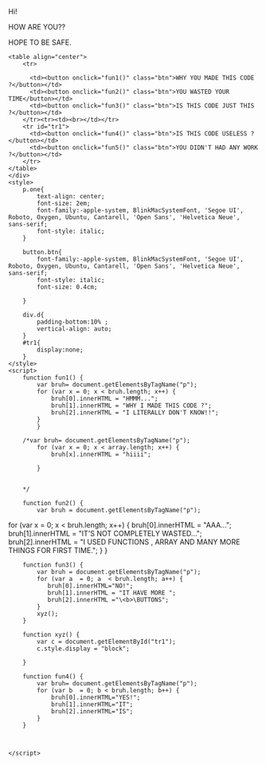 <!DOCTYPE html>
<html lang="en">
<head>
	<meta charset="UTF-8">
	<meta name="viewport" content="width=device-width,initial-scale=1.0">
	<script src="https://ajax.googleapis.com/ajax/libs/jquery/3.4.1/jquery.min.js"></script>
         <script src="https://maxcdn.bootstrapcdn.com/bootstrap/3.4.0/js/bootstrap.min.js"></script>
         <script src="https://cdnjs.cloudflare.com/ajax/libs/jquery/3.4.1/jquery.min.js" integrity="sha256-CSXorXvZcTkaix6Yvo6HppcZGetbYMGWSFlBw8HfCJo=" crossorigin="anonymous"></script>
	<title>USELESS</title>
</head>
<body>
	<div class="d">
	<p class="one">Hi!</p>
	<p class="one">HOW ARE YOU??</p>
	<P class="one">HOPE TO BE SAFE.</P>

	<table align="center">
		<tr>

	      <td><button onclick="fun1()" class="btn">WHY YOU MADE THIS CODE ?</button></td>
	      <td><button onclick="fun2()" class="btn">YOU WASTED YOUR TIME</button></td>
		  <td><button onclick="fun3()" class="btn">IS THIS CODE JUST THIS ?</button></td>
		</tr><tr><td><br></td></tr>
		<tr id="tr1">
		  <td><button onclick="fun4()" class="btn">IS THIS CODE USELESS ?</button></td>
		  <td><button onclick="fun5()" class="btn">YOU DIDN'T HAD ANY WORK ?</button></td>
        </tr>
	</table>
	</div>
	<style>
		p.one{
			text-align: center;
			font-size: 2em;
			font-family:-apple-system, BlinkMacSystemFont, 'Segoe UI', Roboto, Oxygen, Ubuntu, Cantarell, 'Open Sans', 'Helvetica Neue', sans-serif;
			font-style: italic;
		}

		button.btn{
			font-family:-apple-system, BlinkMacSystemFont, 'Segoe UI', Roboto, Oxygen, Ubuntu, Cantarell, 'Open Sans', 'Helvetica Neue', sans-serif;
			font-style: italic;
			font-size: 0.4cm;
			
		}

		div.d{
			padding-bottom:10% ;
			vertical-align: auto;
		}
		#tr1{
			display:none;
		}
	</style>
	<script>
		function fun1() {
			var bruh= document.getElementsByTagName("p");
			for (var x = 0; x < bruh.length; x++) {
				bruh[0].innerHTML = "HMMM...";
				bruh[1].innerHTML = "WHY I MADE THIS CODE ?";
				bruh[2].innerHTML = "I LITERALLY DON'T KNOW!!";	
			}
			}
			
		/*var bruh= document.getElementsByTagName("p");
			for (var x = 0; x < array.length; x++) {
				bruh[x].innerHTML = "hiiii";
				
			}

			
		*/

		function fun2() {
			var bruh = document.getElementsByTagName("p");
for (var x = 0; x < bruh.length; x++) {
              bruh[0].innerHTML = "AAA...";
			  bruh[1].innerHTML = "IT'S NOT COMPLETELY WASTED...";
			  bruh[2].innerHTML = "I USED FUNCTIONS , ARRAY AND MANY MORE THINGS FOR FIRST TIME.";
}
		}

		function fun3() {
			var bruh = document.getElementsByTagName("p");
			for (var a  = 0; a  < bruh.length; a++) {
			   bruh[0].innerHTML="NO!";
			   bruh[1].innerHTML = "IT HAVE MORE ";
			   bruh[2].innerHTML ="\<b>\BUTTONS";
			}
			xyz();
		}

		function xyz() {
			var c = document.getElementById("tr1");
			c.style.display = "block";
			
		}

		function fun4() {
			var bruh= document.getElementsByTagName("p");
			for (var b  = 0; b < bruh.length; b++) {
				bruh[0].innerHTML="YES!";
				bruh[1].innerHTML="IT";
				bruh[2].innerHTML="IS";
			}			
		}
	      	


	</script>
	
</body>
</html>
